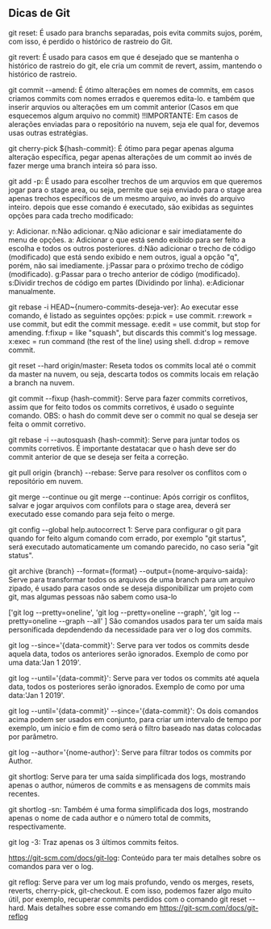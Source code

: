 ## Dicas de Git

git reset: É usado para branchs separadas, pois evita commits sujos, porém, com isso, é perdido o histórico de rastreio do Git.

git revert: É usado para casos em que é desejado que se mantenha o histórico de rastreio do git, ele cria um commit de revert, assim, mantendo o histórico de rastreio.

git commit --amend: É ótimo alterações em nomes de commits, em casos criamos commits com nomes errados e queremos edita-lo. e também que inserir arquvios ou alterações em um commit anterior (Casos em que esquecemos algum arquivo no commit) !!IMPORTANTE: Em casos de alerações enviadas para o repositório na nuvem, seja ele qual for, devemos usas outras estratégias.

git cherry-pick ${hash-commit}: É ótimo para pegar apenas alguma alteração específica, pegar apenas alterações de um commit ao invés de fazer merge uma branch inteira só para isso.

git add -p: É usado para escolher trechos de um arquvios em que queremos jogar para o stage area, ou seja, permite que seja enviado para o stage area apenas trechos específicos de um mesmo arquivo, ao invés do arquivo inteiro. depois que esse comando é executado, são exibidas as seguintes opções para cada trecho modificado:

y: Adicionar.
n:Não adicionar.
q:Não adicionar e sair imediatamente do menu de opções.
a: Adicionar o que está sendo exibido para ser feito a escolha e todos os outros posteriores.
d:Não adicionar o trecho de código (modificado) que está sendo exibido e nem outros, igual a opção "q", porém, não sai imediamente.
j:Passar para o próximo trecho de código (modificado).
g:Passar para o trecho anterior de código (modificado).
s:Dividir trechos de código em partes (Dividindo por linha).
e:Adicionar manualmente.

git rebase -i HEAD~{numero-commits-deseja-ver}: Ao executar esse comando, é listado as seguintes opções:
p:pick = use commit.
r:rework = use commit, but edit the commit message.
e:edit = use commit, but stop for amending.
f:fixup = like "squash", but discards this commit's log message.
x:exec = run command (the rest of the line) using shell.
d:drop = remove commit.

git reset --hard origin/master: Reseta todos os commits local até o commit da master na nuvem, ou seja, descarta todos os commits locais em relação a branch na nuvem.

git commit --fixup {hash-commit}: Serve para fazer commits corretivos, assim que for feito todos os commits corretivos, é usado o seguinte comando. OBS: o hash do commit deve ser o commit no qual se deseja ser feita o ommit corretivo.

git rebase -i --autosquash {hash-commit}: Serve para juntar todos os commits corretivos. É importante destatacar que o hash deve ser do commit anterior de que se deseja ser feita a correção.

git pull origin {branch} --rebase: Serve para resolver os conflitos com o repositório em nuvem.

git merge --continue ou git merge --continue: Após corrigir os conflitos, salvar e jogar arquivos com confilots para o stage area, deverá ser executado esse comando para seja feito o merge.

 git config --global help.autocorrect 1: Serve para configurar o git para quando for feito algum comando com errado, por exemplo "git startus", será executado automaticamente um comando parecido, no caso seria "git status".

 git archive {branch} --format={format} --output={nome-arquivo-saida}: Serve para transformar todos os arquivos de uma branch para um arquivo zipado, é usado para casos onde se deseja disponibilizar um projeto com git, mas algumas pessoas não sabem como usa-lo

 ['git log --pretty=oneline',
 'git log --pretty=oneline --graph',
 'git log --pretty=oneline --graph --all'
 ] São comandos usados para ter um saída mais personificada depdendendo da necessidade para ver o log dos commits.

 git log --since='{data-commit}': Serve para ver todos os commits desde aquela data, todos os anteriores serão ignorados. Exemplo de como por uma data:'Jan 1 2019'.

 git log --until='{data-commit}': Serve para ver todos os commits até aquela data, todos os posteriores serão ignorados. Exemplo de como por uma data:'Jan 1 2019'.

 git log --until='{data-commit}' --since='{data-commit}': Os dois comandos acima podem ser usados em conjunto, para criar um intervalo de tempo por exemplo, um início e fim de como será o filtro baseado nas datas colocadas por parâmetro.

 git log --author='{nome-author}': Serve para filtrar todos os commits por Author.

git shortlog: Serve para ter uma saída simplificada dos logs, mostrando apenas o author, números de commits e as mensagens de commits mais recentes.

git shortlog -sn: Também é uma forma simplificada  dos logs, mostrando apenas o nome de cada author e o número total de commits, respectivamente.

git log -3: Traz apenas os 3 últimos commits feitos.



https://git-scm.com/docs/git-log: Conteúdo para ter mais detalhes sobre os comandos para ver o log.


git reflog: Serve para ver um log mais profundo, vendo os merges, resets, reverts, cherry-pick, git-checkout. E com isso, podemos fazer algo muito útil, por exemplo, recuperar commits perdidos com o comando git reset --hard. Mais detalhes sobre esse comando em https://git-scm.com/docs/git-reflog




